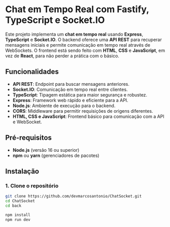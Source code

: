 # Chat em Tempo Real com Fastify, TypeScript e Socket.IO

Este projeto implementa um **chat em tempo real** usando **Express**, **TypeScript** e **Socket.IO**. O backend oferece uma **API REST** para recuperar mensagens iniciais e permite comunicação em tempo real através de WebSockets. O frontend está sendo feito com **HTML**, **CSS** e **JavaScript**, em vez de **React**, para não perder a prática com o básico.

## Funcionalidades

- **API REST**: Endpoint para buscar mensagens anteriores.
- **Socket.IO**: Comunicação em tempo real entre clientes.
- **TypeScript**: Tipagem estática para maior segurança e robustez.
- **Express**: Framework web rápido e eficiente para a API.
- **Node.js**: Ambiente de execução para o backend.
- **CORS**: Middleware para permitir requisições de origens diferentes.
- **HTML, CSS e JavaScript**: Frontend básico para comunicação com a API e WebSocket.

## Pré-requisitos

- **Node.js** (versão 16 ou superior)
- **npm** ou **yarn** (gerenciadores de pacotes)

## Instalação

### 1. Clone o repositório

```bash
git clone https://github.com/devmarcosantonio/ChatSocket.git
cd ChatSocket
cd back

npm install
npm run dev
```
